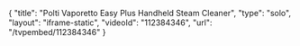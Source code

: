 {
    "title": "Polti Vaporetto Easy Plus Handheld Steam Cleaner",
    "type": "solo",
    "layout": "iframe-static",
    "videoId": "112384346",
    "url": "\/tvpembed\/112384346"
}